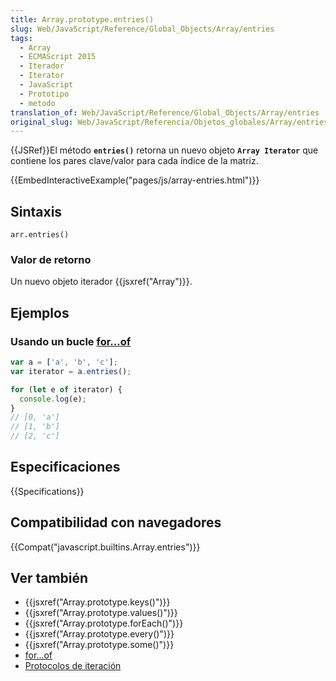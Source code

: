 ```yaml
---
title: Array.prototype.entries()
slug: Web/JavaScript/Reference/Global_Objects/Array/entries
tags:
  - Array
  - ECMAScript 2015
  - Iterador
  - Iterator
  - JavaScript
  - Prototipo
  - metodo
translation_of: Web/JavaScript/Reference/Global_Objects/Array/entries
original_slug: Web/JavaScript/Referencia/Objetos_globales/Array/entries
---
```


{{JSRef}}El método **`entries()`** retorna un nuevo objeto **`Array Iterator`** que contiene los pares clave/valor para cada índice de la matriz.

{{EmbedInteractiveExample("pages/js/array-entries.html")}}

## Sintaxis

```
arr.entries()
```

### Valor de retorno

Un nuevo objeto iterador {{jsxref("Array")}}.

## Ejemplos

### Usando un bucle [for…of](/es/docs/Web/JavaScript/Reference/Statements/for...of)

```js
var a = ['a', 'b', 'c'];
var iterator = a.entries();

for (let e of iterator) {
  console.log(e);
}
// [0, 'a']
// [1, 'b']
// [2, 'c']
```

## Especificaciones

{{Specifications}}

## Compatibilidad con navegadores

{{Compat("javascript.builtins.Array.entries")}}

## Ver también

- {{jsxref("Array.prototype.keys()")}}
- {{jsxref("Array.prototype.values()")}}
- {{jsxref("Array.prototype.forEach()")}}
- {{jsxref("Array.prototype.every()")}}
- {{jsxref("Array.prototype.some()")}}
- [for...of](/es/docs/Web/JavaScript/Reference/Statements/for...of)
- [Protocolos de iteración](/es/docs/Web/JavaScript/Reference/Iteration_protocols)
